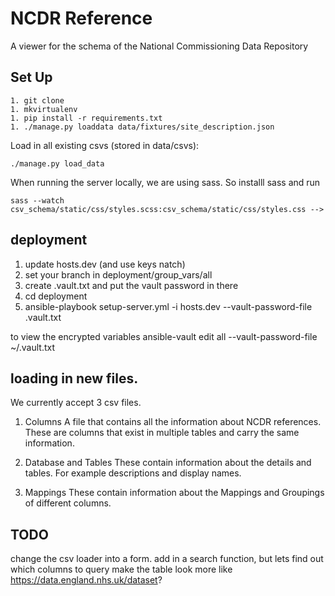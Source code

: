 NCDR Reference
==============

A viewer for the schema of the National Commissioning Data Repository

## Set Up

    1. git clone
    1. mkvirtualenv
    1. pip install -r requirements.txt
    1. ./manage.py loaddata data/fixtures/site_description.json

Load in all existing csvs (stored in data/csvs):

    ./manage.py load_data


When running the server locally, we are using sass. So installl sass and run

    sass --watch csv_schema/static/css/styles.scss:csv_schema/static/css/styles.css -->


## deployment
1. update hosts.dev (and use keys natch)
1. set your branch in deployment/group_vars/all
1. create .vault.txt and put the vault password in there
1. cd deployment
1. ansible-playbook setup-server.yml -i hosts.dev --vault-password-file .vault.txt

to view the encrypted variables
ansible-vault edit all --vault-password-file ~/.vault.txt


## loading in new files.
We currently accept 3 csv files.

1. Columns
A file that contains all the information about NCDR references. These are columns
that exist in multiple tables and carry the same information.

2. Database and Tables
These contain information about the details and tables. For example descriptions
and display names.

3. Mappings
These contain information about the Mappings and Groupings of different columns.


## TODO
change the csv loader into a form.
add in a search function, but lets find out which columns to query
make the table look more like https://data.england.nhs.uk/dataset?
